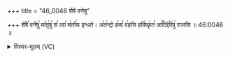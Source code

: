 +++
title = "46_0046 शेषे वनेषु"

+++
शे꣢षे꣣ वने꣡षु꣢ मा꣣तृ꣢षु꣣ सं꣢ त्वा꣣ म꣡र्ता꣢स इन्धते। अ꣡त꣢न्द्रो ह꣣व्यं꣡ व꣢हसि हवि꣣ष्कृ꣢त꣣ आ꣢꣫दिद्दे꣣वे꣡षु꣢ राजसि ॥ 46:0046 ॥

<details><summary>विस्वर-मूलम् (VC)</summary>

शेषे वनेषु मातृषु सं त्वा मर्तास इन्धते । अतन्द्रो हव्यं वहसि हविष्कृत आदिद्देवेषु राजसि ॥४६॥
</details>